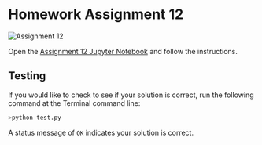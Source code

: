 # Homework Assignment 12

![Assignment 12](https://github.com/PGE310/assignment11/workflows/.github/workflows/main.yml/badge.svg)

Open the [Assignment 12 Jupyter Notebook](assignment12.ipynb) and follow the instructions.

## Testing

If you would like to check to see if your solution is correct, run the following command at the Terminal command line: 

```bash
>python test.py
```

A status  message of `OK` indicates your solution is correct.
